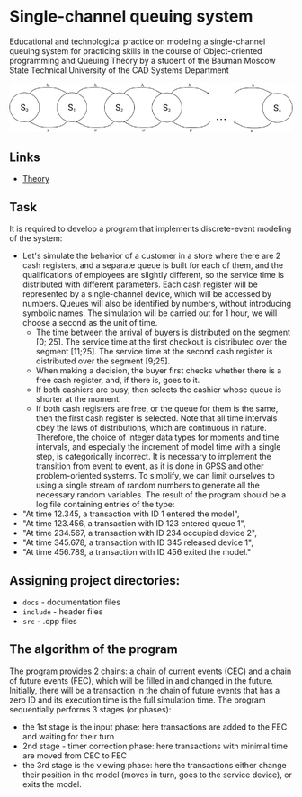 # Single-channel queuing system 
Educational and technological practice on modeling a single-channel queuing system for practicing skills in the course of Object-oriented programming and Queuing Theory by a student of the Bauman Moscow State Technical University of the CAD Systems Department

![](docs/qs.png)

## Links
+ [Theory](docs/theory.md)

## Task
It is required to develop a program that implements discrete-event modeling of the system: 
+ Let's simulate the behavior of a customer in a store where there are 2 cash registers, and a separate queue is built for each of them, and the qualifications of employees are slightly different, so the service time is distributed with different parameters. Each cash register will be represented by a single-channel device, which will be accessed by numbers. Queues will also be identified by numbers, without introducing symbolic names. The simulation will be carried out for 1 hour, we will choose a second as the unit of time. 
  - The time between the arrival of buyers is distributed on the segment [0; 25]. The service time at the first checkout is distributed over the segment [11;25]. The service time at the second cash register is distributed over the segment [9;25].
  - When making a decision, the buyer first checks whether there is a free cash register, and, if there is, goes to it. 
  - If both cashiers are busy, then selects the cashier whose queue is shorter at the moment. 
  - If both cash registers are free, or the queue for them is the same, then the first cash register is selected.
Note that all time intervals obey the laws of distributions, which are continuous in nature. Therefore, the choice of integer data types for moments and time intervals, and especially the increment of model time with a single step, is categorically incorrect. It is necessary to implement the transition from event to event, as it is done in GPSS and other problem-oriented systems. To simplify, we can limit ourselves to using a single stream of random numbers to generate all the necessary random variables. The result of the program should be a log file containing entries of the type: 
+ "At time 12.345, a transaction with ID 1 entered the model", 
+ "At time 123.456, a transaction with ID 123 entered queue 1", 
+ "At time 234.567, a transaction with ID 234 occupied device 2",
+ "At time 345.678, a transaction with ID 345 released device 1", 
+ "At time 456.789, a transaction with ID 456 exited the model."


## Assigning project directories:
+ `docs` - documentation files
+ `include` - header files
+ `src` - .cpp files

## The algorithm of the program
The program provides 2 chains: a chain of current events (CEC) and a chain of future events (FEC), which will be filled in and changed in the future. Initially, there will be a transaction in the chain of future events that has a zero ID and its execution time is the full simulation time. The program sequentially performs 3 stages (or phases):
* the 1st stage is the input phase: here transactions are added to the FEC and waiting for their turn
* 2nd stage - timer correction phase: here transactions with minimal time are moved from CEC to FEC
* the 3rd stage is the viewing phase: here the transactions either change their position in the model (moves in turn, goes to the service device), or exits the model.
